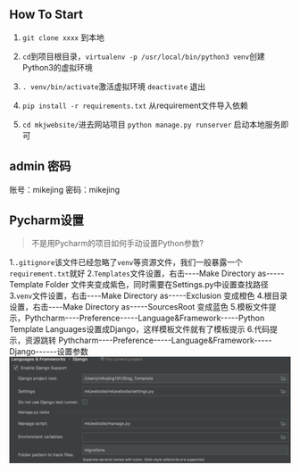 ## How To Start 

1. `git clone xxxx` 到本地

2. `cd`到项目根目录，`virtualenv -p /usr/local/bin/python3 venv`创建Python3的虚拟环境

3. `. venv/bin/activate`激活虚拟环境 `deactivate` 退出

4. `pip install -r requirements.txt` 从requirement文件导入依赖

5. `cd mkjwebsite/`进去网站项目 `python manage.py runserver` 启动本地服务即可



## admin 密码

账号：mikejing 
密码：mikejing

## Pycharm设置
> 不是用Pycharm的项目如何手动设置Python参数?

1.`.gitignore`该文件已经忽略了`venv`等资源文件，我们一般暴露一个`requirement.txt`就好
2.`Templates`文件设置，右击----Make Directory as-----Template Folder 文件夹变成紫色，同时需要在Settings.py中设置查找路径
3.`venv`文件设置，右击----Make Directory as-----Exclusion 变成橙色
4.根目录设置，右击----Make Directory as-----SourcesRoot 变成蓝色
5.模板文件提示，Pythcharm----Preference-----Language&Framework-----Python Template Languages设置成Django，这样模板文件就有了模板提示
6.代码提示，资源跳转  Pythcharm----Preference-----Language&Framework-----Django------设置参数
![](pycharm_setting.png)

